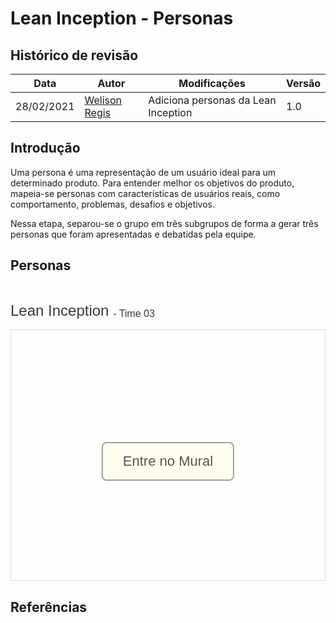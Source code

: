 # Lean Inception - Personas

## Histórico de revisão

| Data       | Autor                                        | Modificações                        | Versão |
| ---------- | -------------------------------------------- | ----------------------------------- | ------ |
| 28/02/2021 | [Welison Regis](https://github.com/WelisonR) | Adiciona personas da Lean Inception | 1.0    |

## Introdução

Uma persona é uma representação de um usuário ideal para um determinado produto. Para entender melhor os objetivos do produto, mapeia-se personas com características de usuários reais, como comportamento, problemas, desafios e objetivos.

Nessa etapa, separou-se o grupo em três subgrupos de forma a gerar três personas que foram apresentadas e debatidas pela equipe.

## Personas

<div style="width: 100%;" class="embed-thumb">
  <h1
    style="
      position: relative;
      vertical-align: middle;
      display: inline-block;
      font-size: 24px;
      line-height: 22px;
      color: #393939;
      margin-bottom: 10px;
      font-weight: 300;
      font-family: Proxima Nova, sans-serif;
    "
  >
    <div>
      <span
        style="
          max-width: 555px;
          display: inline-block;
          overflow: hidden;
          white-space: nowrap;
          text-overflow: ellipsis;
          line-height: 1;
          height: 25px;
          margin-top: -3px;
        "
        >Lean Inception</span
      >
      <span
        style="
          position: relative;
          top: -3px;
          font-size: 16px;
          margin-top: -6px;
          line-height: 24px;
          color: #393939;
          font-weight: 300;
        "
      >
        - Time 03</span
      >
    </div>
  </h1>
  <div
    style="
      position: relative;
      height: 0;
      overflow: hidden;
      height: 400px;
      max-width: 800px;
      min-width: 320px;
      border-width: 1px;
      border-style: solid;
      border-color: #d8d8d8;
      z-index: 1;
    "
  >
    <div
      style="
        position: absolute;
        top: 0;
        left: 0;
        z-index: 10;
        width: 100%;
        height: 100%;
        background: url(https://murally.blob.core.windows.net/thumbnails/fgaepsmds202027717/murals/fgaepsmds202027717.1613056265271-60254909c08cf56abe7f53d0-f7f92ae9-01b5-49d2-a181-80aba1208274.png?v=d187ac04-3998-4220-8925-13e61c586a54)
          no-repeat center center;
        background-size: cover;
      "
    >
      <div
        style="
          position: absolute;
          top: 0;
          left: 0;
          z-index: 20;
          width: 100%;
          height: 100%;
          background-color: white;
          -webkit-filter: opacity(0.4);
        "
      ></div>
      <a
        href="https://app.mural.co/t/fgaepsmds202027717/m/fgaepsmds202027717/1613056265271/43ebf7fd8cc2798103c19034b6ad715f5f8c77ed?wid=9-1590072209221"
        target="_blank"
        rel="noopener noreferrer"
        style="
          transform: translate(-50%, -50%);
          top: 50%;
          left: 50%;
          position: absolute;
          z-index: 30;
          border: none;
          display: block;
          height: 50px;
          background: transparent;
        "
      >
        <button style="padding: 16px 32px; text-align: center; font-size: 22px; margin: 4px 2px; cursor: pointer; background-color: #fffeee; color: #545454; border: 2px solid #9f9f9f; border-radius: 8px;">
          Entre no Mural
        </button>
      </a>
    </div>
  </div>
</div>

## Referências

[^1]: CAROLI, Paulo. Exemplo de Lean Inception: EasyBola. 2018. Disponível em: https://www.caroli.org/easy-bola/. Acesso em: 28 fev. 2021.
